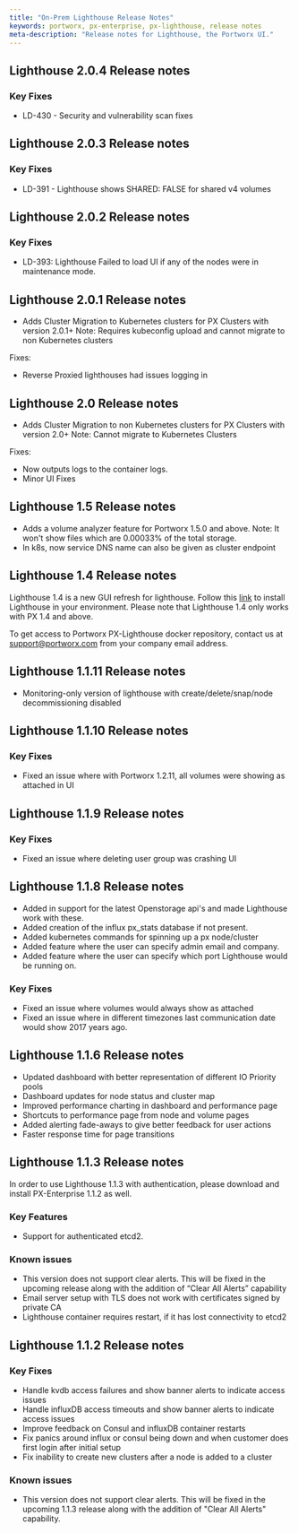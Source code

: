```yaml
---
title: "On-Prem Lighthouse Release Notes"
keywords: portworx, px-enterprise, px-lighthouse, release notes
meta-description: "Release notes for Lighthouse, the Portworx UI."
---
```


## Lighthouse 2.0.4 Release notes

### Key Fixes

* LD-430 - Security and vulnerability scan fixes 

## Lighthouse 2.0.3 Release notes

### Key Fixes

* LD-391 - Lighthouse shows SHARED: FALSE for shared v4 volumes

## Lighthouse 2.0.2 Release notes

### Key Fixes

* LD-393: Lighthouse Failed to load UI if any of the nodes were in maintenance mode.

## Lighthouse 2.0.1 Release notes

* Adds Cluster Migration to Kubernetes clusters for PX Clusters with version 2.0.1+
Note: Requires kubeconfig upload and cannot migrate to non Kubernetes clusters

Fixes:
* Reverse Proxied lighthouses had issues logging in

## Lighthouse 2.0 Release notes

* Adds Cluster Migration to non Kubernetes clusters for PX Clusters with version 2.0+ 
Note: Cannot migrate to Kubernetes Clusters

Fixes:
* Now outputs logs to the container logs.
* Minor UI Fixes

## Lighthouse 1.5 Release notes

* Adds a volume analyzer feature for Portworx 1.5.0 and above. 
  Note: It won't show files which are 0.00033% of the total storage. 
* In k8s, now service DNS name can also be given as cluster endpoint 

## Lighthouse 1.4 Release notes

Lighthouse 1.4 is a new GUI refresh for lighthouse. Follow this [link](/reference/lighthouse) to install Lighthouse in your environment. Please note that Lighthouse 1.4 only works with PX 1.4 and above.

To get access to Portworx PX-Lighthouse docker repository, contact us at support@portworx.com from your company email address.

## Lighthouse 1.1.11 Release notes

* Monitoring-only version of lighthouse with create/delete/snap/node decommissioning disabled


## Lighthouse 1.1.10 Release notes

### Key Fixes

* Fixed an issue where with Portworx 1.2.11, all volumes were showing as attached in UI

## Lighthouse 1.1.9 Release notes

### Key Fixes

* Fixed an issue where deleting user group was crashing UI

## Lighthouse 1.1.8 Release notes

* Added in support for the latest Openstorage api's and made Lighthouse work with these.
* Added creation of the influx px_stats database if not present.
* Added kubernetes commands for spinning up a px node/cluster
* Added feature where the user can specify admin email and company.
* Added feature where the user can specify which port Lighthouse would be running on.

### Key Fixes

* Fixed an issue where volumes would always show as attached
* Fixed an issue where in different timezones last communication date would show 2017 years ago.

## Lighthouse 1.1.6 Release notes

* Updated dashboard with better representation of different IO Priority pools
* Dashboard updates for node status and cluster map
* Improved performance charting in dashboard and performance page
* Shortcuts to performance page from node and volume pages
* Added alerting fade-aways to give better feedback for user actions
* Faster response time for page transitions


## Lighthouse 1.1.3 Release notes

In order to use Lighthouse 1.1.3 with authentication, please download and install PX-Enterprise 1.1.2 as well. 

### Key Features

* Support for authenticated etcd2.

### Known issues

* This version does not support clear alerts. This will be fixed in the upcoming release along with the addition of “Clear All Alerts” capability
* Email server setup with TLS does not work with certificates signed by private CA
* Lighthouse container requires restart, if it has lost connectivity to etcd2

## Lighthouse 1.1.2 Release notes


### Key Fixes

* Handle kvdb access failures and show banner alerts to indicate access issues
* Handle influxDB access timeouts and show banner alerts to indicate access issues
* Improve feedback on Consul and influxDB container restarts
* Fix panics around influx or consul being down and when customer does first login after initial setup
* Fix inability to create new clusters after a node is added to a cluster

### Known issues

* This version does not support clear alerts. This will be fixed in the upcoming 1.1.3 release along with the addition of "Clear All Alerts" capability.

